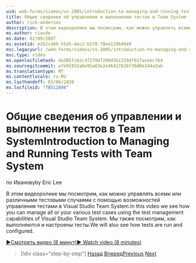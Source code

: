 ```yaml
---
uid: web-forms/videos/vs-2005/introduction-to-managing-and-running-tests-with-team-system
title: Общие сведения об управлении и выполнении тестов в Team System | Документация Майкрософт
author: rick-anderson
description: В этом видеоролике мы посмотрим, как можно управлять всеми или различными тестовыми случаями с помощью возможностей управления тестами в Visual Studio Team System. Кроме того, мы видим...
ms.author: riande
ms.date: 02/09/2007
ms.assetid: e262ca69-55e5-4ec2-b278-78ee129b4649
msc.legacyurl: /web-forms/videos/vs-2005/introduction-to-managing-and-running-tests-with-team-system
msc.type: video
ms.openlocfilehash: da305fcb2c47279df200d3b1229df927aceec764
ms.sourcegitcommit: e7e91932a6e91a63e2e46417626f39d6b244a3ab
ms.translationtype: MT
ms.contentlocale: ru-RU
ms.lasthandoff: 03/06/2020
ms.locfileid: "78512898"
---
```

# <a name="introduction-to-managing-and-running-tests-with-team-system"></a><span data-ttu-id="15343-104">Общие сведения об управлении и выполнении тестов в Team System</span><span class="sxs-lookup"><span data-stu-id="15343-104">Introduction to Managing and Running Tests with Team System</span></span>

<span data-ttu-id="15343-105">по Иванову</span><span class="sxs-lookup"><span data-stu-id="15343-105">by Eric Lee</span></span>

<span data-ttu-id="15343-106">В этом видеоролике мы посмотрим, как можно управлять всеми или различными тестовыми случаями с помощью возможностей управления тестами в Visual Studio Team System.</span><span class="sxs-lookup"><span data-stu-id="15343-106">In this video we see how you can manage all or your various test cases using the test management capabilities of Visual Studio Team System.</span></span> <span data-ttu-id="15343-107">Мы также посмотрим, как выполняются и настроены тесты.</span><span class="sxs-lookup"><span data-stu-id="15343-107">We will also see how tests are run and configured.</span></span>

[<span data-ttu-id="15343-108">&#9654;Смотреть видео (8 минут)</span><span class="sxs-lookup"><span data-stu-id="15343-108">&#9654; Watch video (8 minutes)</span></span>](https://channel9.msdn.com/Blogs/ASP-NET-Site-Videos/introduction-to-managing-and-running-tests-with-team-system)

> [!div class="step-by-step"]
> <span data-ttu-id="15343-109">[Назад](introduction-to-manual-testing-with-team-system.md)
> [Вперед](measuring-the-business-value-of-ajax.md)</span><span class="sxs-lookup"><span data-stu-id="15343-109">[Previous](introduction-to-manual-testing-with-team-system.md)
[Next](measuring-the-business-value-of-ajax.md)</span></span>
